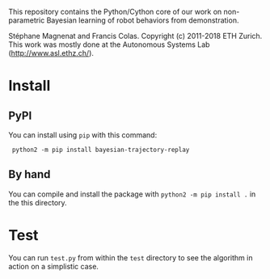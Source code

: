 This repository contains the Python/Cython core of our work on non-parametric Bayesian learning of robot behaviors from demonstration.

Stéphane Magnenat and Francis Colas.
Copyright (c) 2011-2018 ETH Zurich.
This work was mostly done at the Autonomous Systems Lab (http://www.asl.ethz.ch/).

# Install

## PyPI

You can install using `pip` with this command:

     python2 -m pip install bayesian-trajectory-replay

## By hand

You can compile and install the package with `python2 -m pip install .` in the this directory.

# Test

You can run `test.py` from within the `test` directory to see the algorithm in action on a simplistic case.
